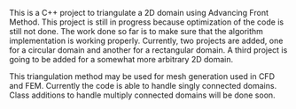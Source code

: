 This is a C++ project to triangulate a 2D domain using Advancing Front Method. This project is still in progress because optimization of the code is still not done. The work done so far is to make sure that the algorithm implementation is working properly. Currently, two projects are added, one for a circular domain and another for a rectangular domain. A third project is going to be added for a somewhat more arbitrary 2D domain.

This triangulation method may be used for mesh generation used in CFD and FEM. Currently the code is able to handle singly connected domains. Class additions to handle multiply connected domains will be done soon. 
